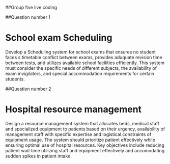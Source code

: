 ##Group five live coding

##Question number 1
<h1>School exam Scheduling</h1>

Develop a Scheduling system for school exams that ensures no student faces s timetable conflict between exams, provides aduquate revision time between tests, and utilizes available school 
facilities efficiently. This system must consider the specific needs of different subjects, the availability of exam invigilators, and special accommodation requirements for certain students.


##Question number 2

<h1>Hospital resource management</h1>

Design a resource management system that allocates beds, medical staff and specialized equipment to patients based on their urgency, availability of management staff with specific expertise and logistical constraints of equipment usage. The system should prioritize patient effectively while ensuring optimal use of hospital resources. Key objectives include reducing patient wait time utilizing staff and equipment effectively and accomodating sudden spikes in patient intake.

